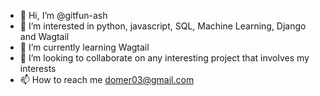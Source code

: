- 👋 Hi, I’m @gitfun-ash
- 👀 I’m interested in python, javascript, SQL, Machine Learning,  Django and Wagtail
- 🌱 I’m currently learning Wagtail
- 💞️ I’m looking to collaborate on any interesting project that involves my interests
- 📫 How to reach me domer03@gmail.com

<!---
gitfun-ash/gitfun-ash is a ✨ special ✨ repository because its `README.md` (this file) appears on your GitHub profile.
You can click the Preview link to take a look at your changes.
--->
